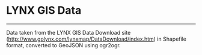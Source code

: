# LYNX GIS Data
--------
Data taken from the LYNX GIS Data Download site (http://www.golynx.com/lynxmap/DataDownload/index.htm) in Shapefile format, converted to GeoJSON using ogr2ogr.